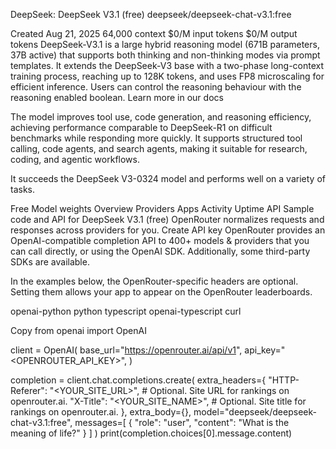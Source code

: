 DeepSeek: DeepSeek V3.1 (free)
deepseek/deepseek-chat-v3.1:free

Created Aug 21, 2025
64,000 context
$0/M input tokens
$0/M output tokens
DeepSeek-V3.1 is a large hybrid reasoning model (671B parameters, 37B active) that supports both thinking and non-thinking modes via prompt templates. It extends the DeepSeek-V3 base with a two-phase long-context training process, reaching up to 128K tokens, and uses FP8 microscaling for efficient inference. Users can control the reasoning behaviour with the reasoning enabled boolean. Learn more in our docs

The model improves tool use, code generation, and reasoning efficiency, achieving performance comparable to DeepSeek-R1 on difficult benchmarks while responding more quickly. It supports structured tool calling, code agents, and search agents, making it suitable for research, coding, and agentic workflows.

It succeeds the DeepSeek V3-0324 model and performs well on a variety of tasks.



Free
Model weights
Overview
Providers
Apps
Activity
Uptime
API
Sample code and API for DeepSeek V3.1 (free)
OpenRouter normalizes requests and responses across providers for you.
Create API key
OpenRouter provides an OpenAI-compatible completion API to 400+ models & providers that you can call directly, or using the OpenAI SDK. Additionally, some third-party SDKs are available.

In the examples below, the OpenRouter-specific headers are optional. Setting them allows your app to appear on the OpenRouter leaderboards.

openai-python
python
typescript
openai-typescript
curl

Copy
from openai import OpenAI

client = OpenAI(
  base_url="https://openrouter.ai/api/v1",
  api_key="<OPENROUTER_API_KEY>",
)

completion = client.chat.completions.create(
  extra_headers={
    "HTTP-Referer": "<YOUR_SITE_URL>", # Optional. Site URL for rankings on openrouter.ai.
    "X-Title": "<YOUR_SITE_NAME>", # Optional. Site title for rankings on openrouter.ai.
  },
  extra_body={},
  model="deepseek/deepseek-chat-v3.1:free",
  messages=[
    {
      "role": "user",
      "content": "What is the meaning of life?"
    }
  ]
)
print(completion.choices[0].message.content)
